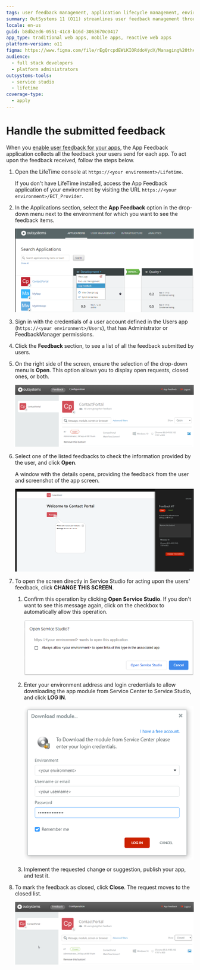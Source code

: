 ```yaml
---
tags: user feedback management, application lifecycle management, environment configuration, permissions management, user experience
summary: OutSystems 11 (O11) streamlines user feedback management through its App Feedback application.
locale: en-us
guid: b8db2ed6-0551-41c8-b16d-3063670c0417
app_type: traditional web apps, mobile apps, reactive web apps
platform-version: o11
figma: https://www.figma.com/file/rEgQrcpdEWiKIORddoVydX/Managing%20the%20Applications%20Lifecycle?node-id=267:14
audience:
  - full stack developers
  - platform administrators
outsystems-tools:
  - service studio
  - lifetime
coverage-type:
  - apply
---
```


# Handle the submitted feedback


When you [enable user feedback for your apps](user-feedback-enable.md), the App Feedback application collects all the feedback your users send for each app. To act upon the feedback received, follow the steps below.

1. Open the LifeTime console at `https://<your environment>/Lifetime`.

    <div class="info" markdown="1">

    If you don't have LifeTime installed, access the App Feedback application of your environment by visiting the URL `https://<your environment>/ECT_Provider`.

    </div>

1. In the Applications section, select the **App Feedback** option in the drop-down menu next to the environment for which you want to see the feedback items.

    ![Dropdown menu for selecting App Feedback in the LifeTime console](images/app-feedback-handle-3.png "App Feedback Selection")

1. Sign in with the credentials of a user account defined in the Users app (`https://<your environment>/Users`), that has Administrator or FeedbackManager permissions.

1. Click the **Feedback** section, to see a list of all the feedback submitted by users. 

1. On the right side of the screen, ensure the selection of the drop-down menu is **Open**. This option allows you to display open requests, closed ones, or both.

    ![Overview of feedback items in the App Feedback section](images/app-feedback-handle-overview.png "Feedback Overview")

1. Select one of the listed feedbacks to check the information provided by the user, and click **Open**.

    A window with the details opens, providing the feedback from the user and screenshot of the app screen.
    
    ![Detailed view of user feedback with screenshot in the App Feedback application](images/app-handle-feedback-details.png "Feedback Details")

1. To open the screen directly in Service Studio for acting upon the users' feedback, click **CHANGE THIS SCREEN**.

    1. Confirm this operation by clicking **Open Service Studio**. If you don't want to see this message again, click on the checkbox to automatically allow this operation.

        ![Confirmation dialog for opening Service Studio from the App Feedback application](images/app-handle-feedback-handle-ss-confirm.png "Open Service Studio Confirmation")

    1. Enter your environment address and login credentials to allow downloading the app module from Service Center to Service Studio, and click **LOG IN**.

        ![Login screen for downloading the app module from Service Center to Service Studio](images/app-feedback-handle-download-module.png "Download App Module")

    1. Implement the requested change or suggestion, publish your app, and test it.

1. To mark the feedback as closed, click **Close**. The request moves to the closed list.

    ![Feedback request marked as closed in the App Feedback application](images/app-handle-closed-request.png "Closed Feedback Request")
